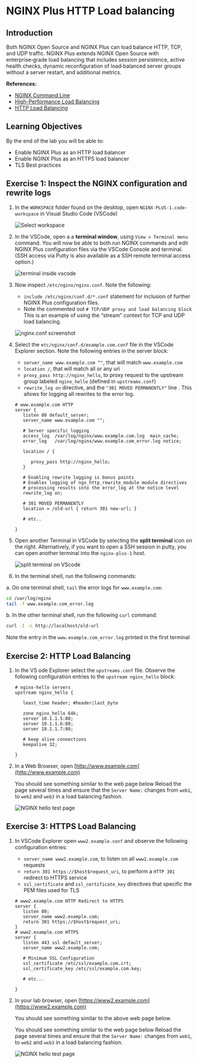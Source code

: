 # NGINX Plus HTTP Load balancing

## Introduction

Both NGINX Open Source and NGINX Plus can load balance HTTP, TCP, and UDP traffic. NGINX Plus extends NGINX Open Source 
with enterprise‑grade load balancing that includes session persistence, active health checks, dynamic reconfiguration of 
load‑balanced server groups without a server restart, and additional metrics.

**References:** 
 * [NGINX Command Line](https://www.nginx.com/resources/wiki/start/topics/tutorials/commandline/)
 * [High-Performance Load Balancing](https://www.nginx.com/products/nginx/load-balancing/)
 * [HTTP Load Balancing](https://docs.nginx.com/nginx/admin-guide/load-balancer/http-load-balancer/)

## Learning Objectives 

By the end of the lab you will be able to: 

 * Enable NGINX Plus as an HTTP load balancer 
 * Enable NGINX Plus as an HTTPS load balancer 
 * TLS Best practices 


## Exercise 1: Inspect the NGINX configuration and rewrite logs

1. In the `WORKSPACE` folder found on the desktop, open `NGINX-PLUS-1.code-workspace` in Visual Studio Code (VSCode)

   ![Select workspace](media/2020-06-29_15-55.png)

2. In the VSCode, open a a **terminal window**, using `View > Terminal menu` command. You will now be able to both run 
   NGINX commands and edit NGINX Plus configuration files via the VSCode Console and terminal. (SSH access via Putty is 
   also available as a SSH remote terminal access option.)

   ![terminal inside vscode](media/2020-06-29_16-02_1.png)

3. Now inspect `/etc/nginx/nginx.conf`. Note the following:

    * `include /etc/nginx/conf.d/*.conf` statement for inclusion of further NGINX Plus configuration files.
    * Note the commented out `# TCP/UDP proxy and load balancing block` This is an example of using the “stream” context 
      for TCP and UDP load balancing. 

   ![nginx.conf screenshot](media/2020-06-29_16-02.png)

4. Select the `etc/nginx/conf.d/example.com.conf` file in the VSCode Explorer section. Note the following entries in the 
   server block: 

    * `server_name www.example.com “"`, that will match `www.example.com`
    * `location /`, that will match all or any uri 
    * `proxy_pass http://nginx_hello`, to proxy request to the upstream group labeled `nginx_hello` (defined in `upstreams.conf`) 
    * `rewrite_log on` directive, and the `"301 MOVED PERMANENTLY"` line . This allows for logging all rewrites to the error log. 

   ```nginx
   # www.example.com HTTP
   server {
      listen 80 default_server;
      server_name www.example.com "";

      # Server specific logging
      access_log  /var/log/nginx/www.example.com.log  main_cache; 
      error_log   /var/log/nginx/www.example.com_error.log notice; 

      location / {
         
         proxy_pass http://nginx_hello;
      }

      # Enabling rewrite logging is bonus points
      # Enables logging of ngx_http_rewrite_module module directives 
      # processing results into the error_log at the notice level
      rewrite_log on;
      
      # 301 MOVED PERMANENTLY
      location = /old-url { return 301 new-url; } 

      # etc..

   }

   ```

5. Open another Terminal in VSCode by selecting the **split terminal** icon on the right.
   Alternatively, if you want to open a SSH session in putty, you can open another terminal into the `nginx-plus-1` host. 

   ![split terminal on VScode](media/2020-06-26_12-53.png)
 
6. In the terminal shell, run the following commands:

 a. On one terminal shell, `tail` the error logs for `www.example.com`: 

   ```bash
   cd /var/log/nginx 
   tail -f www.example.com_error.log 
   ```

 b. In the other terminal shell, run the following `curl` command: 
 
   ```bash
   curl -I -L http://localhost/old-url
   ```

   Note the entry in the `www.example.com_error.log` printed in the first terminal

## Exercise 2: HTTP Load Balancing

1. In the VS ode Explorer select the `upstreams.conf` file. Observe the following configuration entries to the 
   `upstream nginx_hello` block: 

   ```nginx
   # nginx-hello servers 
   upstream nginx_hello {

      least_time header; #header|last_byte 

      zone nginx_hello 64k;
      server 10.1.1.5:80;
      server 10.1.1.6:80;
      server 10.1.1.7:80;

      # keep alive connections
      keepalive 32;

   }
   ```

2. In a Web Browser, open [http://www.example.com](http://www.example.com)

   You should see something similar to the web page below 
   Reload the page several times and ensure that the `Server Name:` changes from `web1`, to `web2` and `web3` in a load 
   balancing fashion. 

   ![NGINX hello test page](media/2020-06-26_13-04.png)

## Exercise 3: HTTPS Load Balancing

1. In VSCode Explorer open `www2.example.conf` and observe the following configuration entries: 

   * `server_name www2.example.com`, to listen on all `www2.example.com` requests
   * `return 301 https://$host$request_uri`, to perform a `HTTP 301` redirect to HTTPS service
   * `ssl_certificate` and `ssl_certificate_key` directives that specific the PEM files used for TLS

   ```nginx
   # www2.example.com HTTP Redirect to HTTPS
   server {
      listen 80;
      server_name www2.example.com;
      return 301 https://$host$request_uri;
   }
   # www2.example.com HTTPS
   server {
      listen 443 ssl default_server;
      server_name www2.example.com;

      # Minimum SSL Configuration
      ssl_certificate /etc/ssl/example.com.crt;
      ssl_certificate_key /etc/ssl/example.com.key;

      # etc...

   }
   ```

2. In your lab browser, open [https://www2.example.com](https://www2.example.com)

   You should see something similar to the above web page below. 

   You should see something similar to the web page below 
   Reload the page several times and ensure that the `Server Name:` changes from `web1`, to `web2` and `web3` in a load 
   balancing fashion. 

   ![NGINX hello test page](media/2020-06-26_13-04.png)